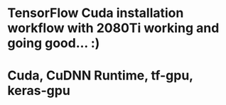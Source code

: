 # TensorFlow Cuda installation workflow with 2080Ti working and going good... :)
# Cuda, CuDNN Runtime, tf-gpu, keras-gpu 